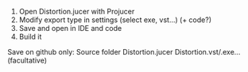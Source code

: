 1. Open Distortion.jucer with Projucer
2. Modify export type in settings (select exe, vst...) (+ code?)
3. Save and open in IDE and code
4. Build it

Save on github only:
Source folder 
Distortion.jucer 
Distortion.vst/.exe... (facultative)
